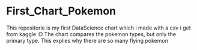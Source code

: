 # First_Chart_Pokemon
This repositorie is my first DataScience chart which i made with a csv i get from kaggle :D
The chart compares the pokemon types, but only the primary type. This explies why there are so many flying pokemon
